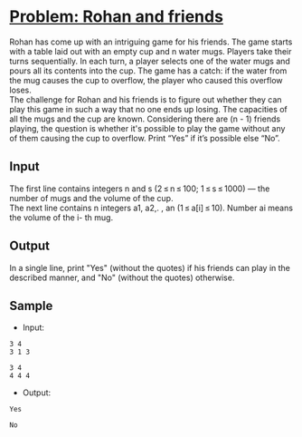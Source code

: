# [Problem: Rohan and friends](https://my.newtonschool.co/playground/code/1dvnp82shu6c)

Rohan has come up with an intriguing game for his friends. The game starts with a table laid out with an empty cup and n water mugs. Players take their turns sequentially. In each turn, a player selects one of the water mugs and pours all its contents into the cup. The game has a catch: if the water from the mug causes the cup to overflow, the player who caused this overflow loses. <br>
The challenge for Rohan and his friends is to figure out whether they can play this game in such a way that no one ends up losing. The capacities of all the mugs and the cup are known. Considering there are (n - 1) friends playing, the question is whether it's possible to play the game without any of them causing the cup to overflow. Print “Yes” if it’s possible else “No”.

## Input

The first line contains integers n and s (2 ≤ n ≤ 100; 1 ≤ s ≤ 1000) — the number of mugs and the volume of the cup.<br>
The next line contains n integers a1, a2,. , an (1 ≤ a[i] ≤ 10). Number ai means the volume of the i- th mug.

## Output

In a single line, print "Yes" (without the quotes) if his friends can play in the described manner, and "No" (without the quotes) otherwise.

## Sample

- Input:
```
3 4
3 1 3

3 4
4 4 4
```

- Output:
```
Yes

No
```
